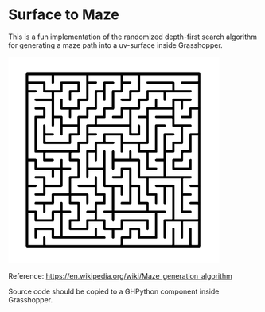 # Surface to Maze

This is a fun implementation of the randomized depth-first search algorithm for generating a maze path into a uv-surface inside Grasshopper.

![Maze example](https://github.com/vwnd/srf-to-maze/blob/master/maze-img.png)

Reference: https://en.wikipedia.org/wiki/Maze_generation_algorithm

Source code should be copied to a GHPython component inside Grasshopper.
